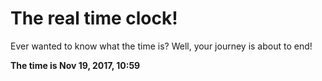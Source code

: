 # The real time clock!

Ever wanted to know what the time is? Well, your journey is about to end!

**The time is Nov 19, 2017, 10:59**